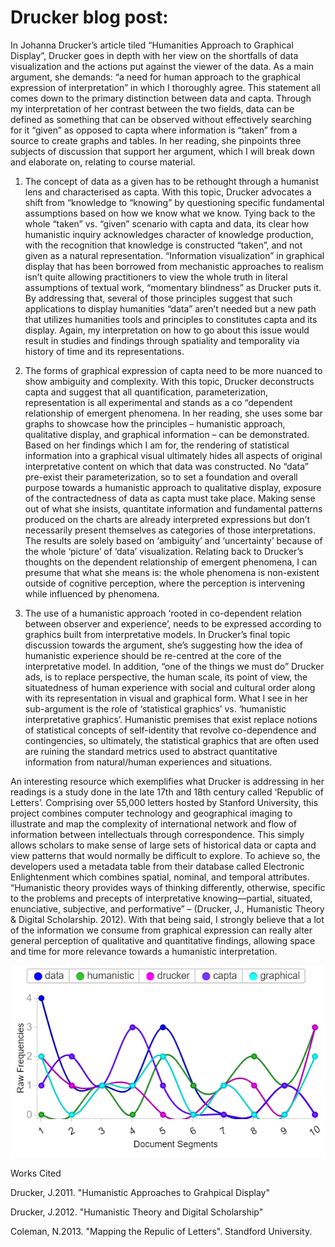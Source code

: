 # Drucker blog post: 


In Johanna Drucker’s article tiled “Humanities Approach to Graphical Display”, Drucker goes in depth with her view on the shortfalls of data visualization and the actions put against the viewer of the data. As a main argument, she demands: “a need for human approach to the graphical expression of interpretation” in which I thoroughly agree. This statement all comes down to the primary distinction between data and capta. Through my interpretation of her contrast between the two fields, data can be defined as something that can be observed without effectively searching for it “given” as opposed to capta where information is “taken” from a source to create graphs and tables. In her reading, she pinpoints three subjects of discussion that support her argument, which I will break down and elaborate on, relating to course material. 
1.	The concept of data as a given has to be rethought through a humanist lens and characterised as capta. With this topic, Drucker advocates a shift from “knowledge to “knowing” by questioning specific fundamental assumptions based on how we know what we know. Tying back to the whole “taken” vs. “given” scenario with capta and data, its clear how humanistic inquiry acknowledges character of knowledge production, with the recognition that knowledge is constructed “taken”, and not given as a natural representation. “Information visualization” in graphical display that has been borrowed from mechanistic approaches to realism isn’t quite allowing practitioners to view the whole truth in literal assumptions of textual work, “momentary blindness” as Drucker puts it. By addressing that, several of those principles suggest that such applications to display humanities “data” aren’t needed but a new path that utilizes humanities tools and principles to constitutes capta and its display. Again, my interpretation on how to go about this issue would result in studies and findings through spatiality and temporality via history of time and its representations.

2.	The forms of graphical expression of capta need to be more nuanced to show ambiguity and complexity. With this topic, Drucker deconstructs capta and suggest that all quantification, parameterization, representation is all experimental and stands as a co “dependent relationship of emergent phenomena. In her reading, she uses some bar graphs to showcase how the principles – humanistic approach, qualitative display, and graphical information – can be demonstrated. Based on her findings which I am for, the rendering of statistical information into a graphical visual ultimately hides all aspects of original interpretative content on which that data was constructed. No “data” pre-exist their parameterization, so to set a foundation and overall purpose towards a humanistic approach to qualitative display, exposure of the contractedness of data as capta must take place. Making sense out of what she insists, quantitate information and fundamental patterns produced on the charts are already interpreted expressions but don’t necessarily present themselves as categories of those interpretations. The results are solely based on ‘ambiguity’ and ‘uncertainty’ because of the whole ‘picture’ of ‘data’ visualization. Relating back to Drucker’s thoughts on the dependent relationship of emergent phenomena, I can presume that what she means is: the whole phenomena is non-existent outside of cognitive perception, where the perception is intervening while influenced by phenomena.  
3.	The use of a humanistic approach ‘rooted in co-dependent relation between observer and experience’, needs to be expressed according to graphics built from interpretative models. In Drucker’s final topic discussion towards the argument, she’s suggesting how the idea of humanistic experience should be re-centred at the core of the interpretative model. In addition, “one of the things we must do” Drucker ads, is to replace perspective, the human scale, its point of view, the situatedness of human experience with social and cultural order along with its representation in visual and graphical form. What I see in her sub-argument is the role of ‘statistical graphics’ vs. ‘humanistic interpretative graphics’. Humanistic premises that exist replace notions of statistical concepts of self-identity that revolve co-dependence and contingencies, so ultimately, the statistical graphics that are often used are ruining the standard metrics used to abstract quantitative information from natural/human experiences and situations. 

An interesting resource which exemplifies what Drucker is addressing in her readings is a study done in the late 17th and 18th century called ‘Republic of Letters’. Comprising over 55,000 letters hosted by Stanford University, this project combines computer technology and geographical imaging to illustrate and map the complexity of international network and flow of information between intellectuals through correspondence. This simply allows scholars to make sense of large sets of historical data or capta and view patterns that would normally be difficult to explore. To achieve so, the developers used a metadata table from their database called Electronic Enlightenment which combines spatial, nominal, and temporal attributes. “Humanistic theory provides ways of thinking differently, otherwise, specific to the problems and precepts of interpretative knowing—partial, situated, enunciative, subjective, and performative” – (Drucker, J., Humanistic Theory & Digital Scholarship. 2012). With that being said, I strongly believe that a lot of the information we consume from graphical expression can really alter general perception of qualitative and quantitative findings, allowing space and time for more relevance towards a humanistic interpretation. 


![](Images/voyantpost.PNG) 


Works Cited

Drucker, J.2011. "Humanistic Approaches to Grahpical Display" 

Drucker, J.2012. "Humanistic Theory and Digital Scholarship"

Coleman, N.2013. "Mapping the Repulic of Letters". Standford University.


